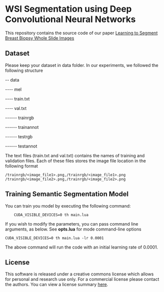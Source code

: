 # WSI Segmentation using Deep Convolutional Neural Networks
This repository contains the source code of our paper [Learning to Segment Breast Biopsy Whole Slide Images](https://arxiv.org/pdf/1709.02554.pdf)

## Dataset
Please keep your dataset in data folder. In our experiments, we followed the following structure

-- data

---- mel

---- train.txt

---- val.txt

------ trainrgb

------ trainannot

------ testrgb

------ testannot

The text files (train.txt and val.txt) contains the names of training and validation files. Each of these files stores the image file location in the following format
```
/trainrgb/<image_file1>.png,/trainrgb/<image_file1>.png
/trainrgb/<image_file2>.png,/trainrgb/<image_file2>.png
```

## Training Semantic Segmentation Model
You can train you model by executing the following command:
  ```
      CUDA_VISIBLE_DEVICES=0 th main.lua
  ```
If you wish to modify the parameters, you can pass command line arguments, as below. See **opts.lua** for mode command-line options
```
CUDA_VISIBLE_DEVICES=0 th main.lua -lr 0.0001
```
The above command will run the code with an initial learning rate of 0.0001.

## License
This software is released under a creative commons license which allows for personal and research use only. For a commercial license please contact the authors. You can view a license summary [here](http://creativecommons.org/licenses/by-nc/4.0/).

